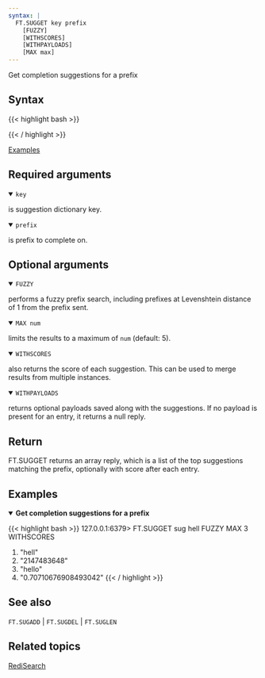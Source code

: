 ```yaml
---
syntax: |
  FT.SUGGET key prefix 
    [FUZZY] 
    [WITHSCORES] 
    [WITHPAYLOADS] 
    [MAX max]
---
```


Get completion suggestions for a prefix

## Syntax

{{< highlight bash >}}

{{< / highlight >}}

[Examples](#examples)

## Required arguments

<details open>
<summary><code>key</code></summary>

is suggestion dictionary key.
</details>

<details open>
<summary><code>prefix</code></summary>

is prefix to complete on.
</details>

## Optional arguments

<details open>
<summary><code>FUZZY</code></summary> 

performs a fuzzy prefix search, including prefixes at Levenshtein distance of 1 from the prefix sent.
</details>

<details open>
<summary><code>MAX num</code></summary> 

limits the results to a maximum of `num` (default: 5).
</details>

<details open>
<summary><code>WITHSCORES</code></summary> 

also returns the score of each suggestion. This can be used to merge results from multiple instances.
</details>

<details open>
<summary><code>WITHPAYLOADS</code></summary> 

returns optional payloads saved along with the suggestions. If no payload is present for an entry, it returns a null reply.
</details>

## Return

FT.SUGGET returns an array reply, which is a list of the top suggestions matching the prefix, optionally with score after each entry.

## Examples

<details open>
<summary><b>Get completion suggestions for a prefix</b></summary>

{{< highlight bash >}}
127.0.0.1:6379> FT.SUGGET sug hell FUZZY MAX 3 WITHSCORES
1) "hell"
2) "2147483648"
3) "hello"
4) "0.70710676908493042"
{{< / highlight >}}
</details>

## See also

`FT.SUGADD` | `FT.SUGDEL` | `FT.SUGLEN` 

## Related topics

[RediSearch](/docs/stack/search)
